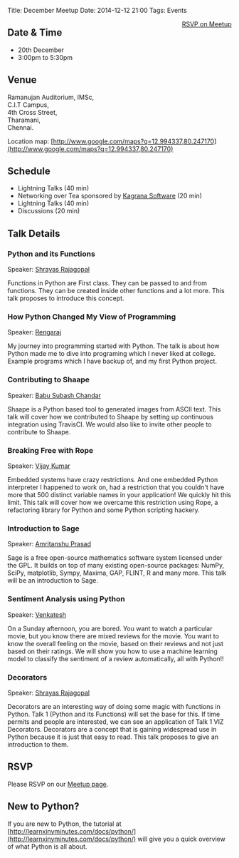 Title: December Meetup
Date: 2014-12-12 21:00
Tags: Events

<a style="float:right;" class="pure-button"
href="http://www.meetup.com/Chennaipy/events/219031098/"><i class="fa
fa-check-square-o"></i> RSVP on Meetup</a>

## Date & Time

  * 20th December
  * 3:00pm to 5:30pm

## Venue

Ramanujan Auditorium, IMSc,  
C.I.T Campus,  
4th Cross Street,  
Tharamani,  
Chennai.  

Location map:
[http://www.google.com/maps?q=12.994337,80.247170](http://www.google.com/maps?q=12.994337,80.247170)

## Schedule

  * Lightning Talks (40 min)
  * Networking over Tea sponsored by [Kagrana
    Software](http://kagrana.com/) (20 min)
  * Lightning Talks (40 min)
  * Discussions (20 min)

## Talk Details

### Python and its Functions

Speaker: [Shrayas Rajagopal](http://www.meetup.com/Chennaipy/members/31218952/)

Functions in Python are First class. They can be passed to and from
functions. They can be created inside other functions and a lot
more. This talk proposes to introduce this concept.

### How Python Changed My View of Programming

Speaker: [Rengaraj](http://www.meetup.com/Chennaipy/members/153069272/)

My journey into programming started with Python. The talk is about how
Python made me to dive into programing which I never liked at
college. Example programs which I have backup of, and my first Python
project.

### Contributing to Shaape

Speaker: [Babu Subash Chandar](http://www.meetup.com/Chennaipy/members/177868122/)

Shaape is a Python based tool to generated images from ASCII
text. This talk will cover how we contributed to Shaape by setting up
continuous integration using TravisCI. We would also like to invite
other people to contribute to Shaape.

### Breaking Free with Rope

Speaker: [Vijay Kumar](http://www.meetup.com/Chennaipy/members/147018982/)

Embedded systems have crazy restrictions. And one embedded Python
interpreter I happened to work on, had a restriction that you couldn't
have more that 500 distinct variable names in your application! We
quickly hit this limit. This talk will cover how we overcame this
restriction using Rope, a refactoring library for Python and some
Python scripting hackery.

### Introduction to Sage

Speaker: [Amritanshu Prasad](http://www.meetup.com/Chennaipy/members/182681977/)

Sage is a free open-source mathematics software system licensed under
the GPL. It builds on top of many existing open-source packages:
NumPy, SciPy, matplotlib, Sympy, Maxima, GAP, FLINT, R and many
more. This talk will be an introduction to Sage.

### Sentiment Analysis using Python

Speaker: [Venkatesh](http://www.meetup.com/Chennaipy/members/121391002/)

On a Sunday afternoon, you are bored. You want to watch a particular
movie, but you know there are mixed reviews for the movie. You want to
know the overall feeling on the movie, based on their reviews and not
just based on their ratings. We will show you how to use a machine
learning model to classify the sentiment of a review automatically,
all with Python!!

### Decorators 

Speaker: [Shrayas Rajagopal](http://www.meetup.com/Chennaipy/members/31218952/)

Decorators are an interesting way of doing some magic with functions
in Python. Talk 1 (Python and its Functions) will set the base for
this. If time permits and people are interested, we can see an
application of Talk 1 VIZ Decorators. Decorators are a concept that is
gaining widespread use in Python because it is just that easy to
read. This talk proposes to give an introduction to them.

## RSVP

Please RSVP on our [Meetup
page](http://www.meetup.com/Chennaipy/events/219031098/).

## New to Python?

If you are new to Python, the tutorial at
[http://learnxinyminutes.com/docs/python/](http://learnxinyminutes.com/docs/python/)
will give you a quick overview of what Python is all about.

